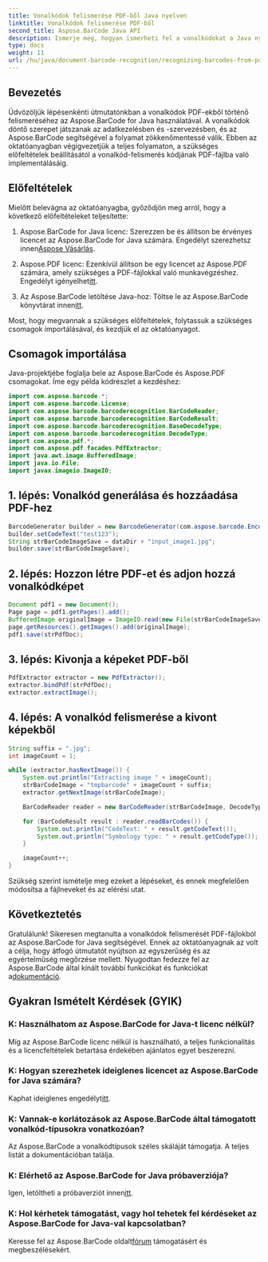 ```yaml
---
title: Vonalkódok felismerése PDF-ből Java nyelven
linktitle: Vonalkódok felismerése PDF-ből
second_title: Aspose.BarCode Java API
description: Ismerje meg, hogyan ismerheti fel a vonalkódokat a Java nyelvű PDF-fájlokból az Aspose.BarCode segítségével. Útmutató lépésről lépésre kódpéldákkal. Növelje adatkezelési hatékonyságát!
type: docs
weight: 11
url: /hu/java/document-barcode-recognition/recognizing-barcodes-from-pdf/
---
```


## Bevezetés

Üdvözöljük lépésenkénti útmutatónkban a vonalkódok PDF-ekből történő felismeréséhez az Aspose.BarCode for Java használatával. A vonalkódok döntő szerepet játszanak az adatkezelésben és -szervezésben, és az Aspose.BarCode segítségével a folyamat zökkenőmentessé válik. Ebben az oktatóanyagban végigvezetjük a teljes folyamaton, a szükséges előfeltételek beállításától a vonalkód-felismerés kódjának PDF-fájlba való implementálásáig.

## Előfeltételek

Mielőtt belevágna az oktatóanyagba, győződjön meg arról, hogy a következő előfeltételeket teljesítette:

1.  Aspose.BarCode for Java licenc: Szerezzen be és állítson be érvényes licencet az Aspose.BarCode for Java számára. Engedélyt szerezhetsz innen[Aspose Vásárlás](https://purchase.aspose.com/buy).

2.  Aspose.PDF licenc: Ezenkívül állítson be egy licencet az Aspose.PDF számára, amely szükséges a PDF-fájlokkal való munkavégzéshez. Engedélyt igényelhet[itt](https://purchase.aspose.com/temporary-license/).

3.  Az Aspose.BarCode letöltése Java-hoz: Töltse le az Aspose.BarCode könyvtárat innen[itt](https://releases.aspose.com/barcode/java/).

Most, hogy megvannak a szükséges előfeltételek, folytassuk a szükséges csomagok importálásával, és kezdjük el az oktatóanyagot.

## Csomagok importálása

Java-projektjébe foglalja bele az Aspose.BarCode és Aspose.PDF csomagokat. Íme egy példa kódrészlet a kezdéshez:

```java
import com.aspose.barcode.*;
import com.aspose.barcode.License;
import com.aspose.barcode.barcoderecognition.BarCodeReader;
import com.aspose.barcode.barcoderecognition.BarCodeResult;
import com.aspose.barcode.barcoderecognition.BaseDecodeType;
import com.aspose.barcode.barcoderecognition.DecodeType;
import com.aspose.pdf.*;
import com.aspose.pdf.facades.PdfExtractor;
import java.awt.image.BufferedImage;
import java.io.File;
import javax.imageio.ImageIO;
```

## 1. lépés: Vonalkód generálása és hozzáadása PDF-hez

```java
BarcodeGenerator builder = new BarcodeGenerator(com.aspose.barcode.EncodeTypes.CODE_39_STANDARD);
builder.setCodeText("test123");
String strBarCodeImageSave = dataDir + "input_image1.jpg";
builder.save(strBarCodeImageSave);
```

## 2. lépés: Hozzon létre PDF-et és adjon hozzá vonalkódképet

```java
Document pdf1 = new Document();
Page page = pdf1.getPages().add();
BufferedImage originalImage = ImageIO.read(new File(strBarCodeImageSave));
page.getResources().getImages().add(originalImage);
pdf1.save(strPdfDoc);
```

## 3. lépés: Kivonja a képeket PDF-ből

```java
PdfExtractor extractor = new PdfExtractor();
extractor.bindPdf(strPdfDoc);
extractor.extractImage();
```

## 4. lépés: A vonalkód felismerése a kivont képekből

```java
String suffix = ".jpg";
int imageCount = 1;

while (extractor.hasNextImage()) {
    System.out.println("Extracting image " + imageCount);
    strBarCodeImage = "tmpbarcode" + imageCount + suffix;
    extractor.getNextImage(strBarCodeImage);

    BarCodeReader reader = new BarCodeReader(strBarCodeImage, DecodeType.CODE_39_EXTENDED);

    for (BarCodeResult result : reader.readBarCodes()) {
        System.out.println("CodeText: " + result.getCodeText());
        System.out.println("Symbology type: " + result.getCodeType());
    }

    imageCount++;
}
```

Szükség szerint ismételje meg ezeket a lépéseket, és ennek megfelelően módosítsa a fájlneveket és az elérési utat.

## Következtetés

 Gratulálunk! Sikeresen megtanulta a vonalkódok felismerését PDF-fájlokból az Aspose.BarCode for Java segítségével. Ennek az oktatóanyagnak az volt a célja, hogy átfogó útmutatót nyújtson az egyszerűség és az egyértelműség megőrzése mellett. Nyugodtan fedezze fel az Aspose.BarCode által kínált további funkciókat és funkciókat a[dokumentáció](https://reference.aspose.com/barcode/java/).

## Gyakran Ismételt Kérdések (GYIK)

### K: Használhatom az Aspose.BarCode for Java-t licenc nélkül?
Míg az Aspose.BarCode licenc nélkül is használható, a teljes funkcionalitás és a licencfeltételek betartása érdekében ajánlatos egyet beszerezni.

### K: Hogyan szerezhetek ideiglenes licencet az Aspose.BarCode for Java számára?
 Kaphat ideiglenes engedélyt[itt](https://purchase.aspose.com/temporary-license/).

### K: Vannak-e korlátozások az Aspose.BarCode által támogatott vonalkód-típusokra vonatkozóan?
Az Aspose.BarCode a vonalkódtípusok széles skáláját támogatja. A teljes listát a dokumentációban találja.

### K: Elérhető az Aspose.BarCode for Java próbaverziója?
 Igen, letöltheti a próbaverziót innen[itt](https://releases.aspose.com/).

### K: Hol kérhetek támogatást, vagy hol tehetek fel kérdéseket az Aspose.BarCode for Java-val kapcsolatban?
 Keresse fel az Aspose.BarCode oldalt[fórum](https://forum.aspose.com/c/barcode/13) támogatásért és megbeszélésekért.
